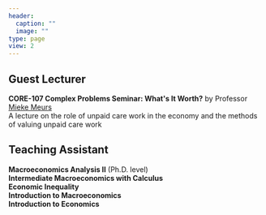 ```yaml
---
header:
  caption: ""
  image: ""
type: page
view: 2
---
```


## Guest Lecturer

**CORE-107 Complex Problems Seminar: What's It Worth?** by Professor [Mieke Meurs](https://www.american.edu/cas/faculty/mmeurs.cfm)  
A lecture on the role of unpaid care work in the economy and the methods of valuing unpaid care work 

## Teaching Assistant

**Macroeconomics Analysis II** (Ph.D. level)   
**Intermediate Macroeconomics with Calculus**  
**Economic Inequality**  
**Introduction to Macroeconomics**  
**Introduction to Economics**  


